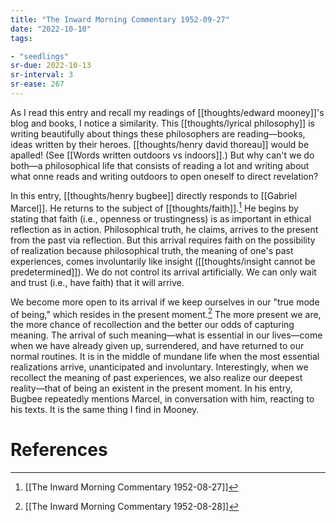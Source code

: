 ```yaml
---
title: "The Inward Morning Commentary 1952-09-27"
date: "2022-10-10"
tags:

- "seedlings"
sr-due: 2022-10-13
sr-interval: 3
sr-ease: 267
---
```


As I read this entry and recall my readings of [[thoughts/edward mooney]]'s blog and books, I notice a similarity. This [[thoughts/lyrical philosophy]] is writing beautifully about things these philosophers are reading—books, ideas written by their heroes. [[thoughts/henry david thoreau]] would be apalled! (See [[Words written outdoors vs indoors]].) But why can't we do both—a philosophical life that consists of reading a lot and writing about what onne reads and writing outdoors to open oneself to direct revelation?

In this entry, [[thoughts/henry bugbee]] directly responds to [[Gabriel Marcel]]. He returns to the subject of [[thoughts/faith]].[^1] He begins by stating that faith (i.e., openness or trustingness) is as important in ethical reflection as in action. Philosophical truth, he claims, arrives to the present from the past via reflection. But this arrival requires faith on the possibility of realization because philosophical truth, the meaning of one's past experiences, comes involuntarily like insight ([[thoughts/insight cannot be predetermined]]). We do not control its arrival artificially. We can only wait and trust (i.e., have faith) that it will arrive.

We become more open to its arrival if we keep ourselves in our "true mode of being," which resides in the present moment.[^2] The more present we are, the more chance of recollection and the better our odds of capturing meaning. The arrival of such meaning—what is essential in our lives—come when we have already given up, surrendered, and have returned to our normal routines. It is in the middle of mundane life when the most essential realizations arrive, unanticipated and involuntary. Interestingly, when we recollect the meaning of past experiences, we also realize our deepest reality—that of being an existent  in the present moment. In his entry, Bugbee repeatedly mentions Marcel, in conversation with him, reacting to his texts. It is the same thing I find in Mooney.

# References

[^1]: [[The Inward Morning Commentary 1952-08-27]]
[^2]: [[The Inward Morning Commentary 1952-08-28]]